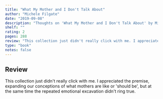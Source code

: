 ```yaml
---
title: "What My Mother and I Don't Talk About"
author: "Michele Filgate"
date: "2019-09-08"
description: "Thoughts on 'What My Mother and I Don't Talk About' by Michele Filgate."
shelf: ""
rating: 2
pages: 288
review: "This collection just didn't really click with me. I appreciated the premise, expanding our conceptions of what mothers are like or 'should be', but at the same time the repeated emotional excavation didn't ring true."
type: "book"
notes: false
---
```


## Review

This collection just didn't really click with me. I appreciated the premise, expanding our conceptions of what mothers are like or 'should be', but at the same time the repeated emotional excavation didn't ring true.
